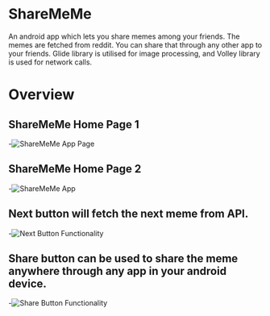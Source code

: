 # ShareMeMe
An android app which lets you share memes among your friends. 
The memes are fetched from reddit. You can share that through any other app to your friends.
Glide library is utilised for image processing, and Volley library is used for network calls.

# Overview
## ShareMeMe Home Page 1
-![ShareMeMe App Page](https://user-images.githubusercontent.com/69631505/218819821-1381d8c8-11fe-45ef-84d5-c172f50e666f.png)

## ShareMeMe Home Page 2
-![ShareMeMe App](https://user-images.githubusercontent.com/69631505/218819834-e5bd6494-26af-49a9-9b52-ee024b70dcb8.png)

## Next button will fetch the next meme from API.
-![Next Button Functionality](https://user-images.githubusercontent.com/69631505/218819857-46056b2b-4e1d-4806-a6da-81fa7281021b.png)

## Share button can be used to share the meme anywhere through any app in your android device.
-![Share Button Functionality](https://user-images.githubusercontent.com/69631505/218819901-a8a38148-610c-47b2-80ae-7b888ad1bab4.png)
